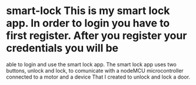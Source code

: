 # smart-lock This is my smart lock app. In order to login you have to first register. After you register your credentials you will be 
able to login and use the smart lock app. The smart lock app uses two buttons, unlock and lock, to comunicate with a nodeMCU 
microcontroller connected to a motor and a device That I created to unlock and lock a door. 
